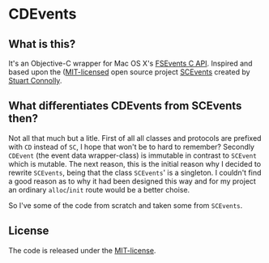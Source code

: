 # CDEvents #

## What is this? ##
It's an Objective-C wrapper for Mac OS X's [FSEvents C API](http://developer.apple.com/mac/library/documentation/Darwin/Reference/FSEvents_Ref/FSEvents_h/index.html). Inspired and based upon the ([MIT-licensed]((http://www.opensource.org/licenses/mit-license.php)) open source project [SCEvents](http://stuconnolly.com/projects/code/) created by [Stuart Connolly](http://stuconnolly.com/).

## What differentiates CDEvents from SCEvents then? ##
Not all that much but a litle. First of all all classes and protocols are prefixed with `CD` instead of `SC`, I hope that won't be to hard to remember? Secondly `CDEvent` (the event data wrapper-class) is immutable in contrast to `SCEvent` which is mutable. The next reason, this is the initial reason why I decided to rewrite `SCEvents`, being that the class `SCEvents`' is a singleton. I couldn't find a good reason as to why it had been designed this way and for my project an ordinary `alloc`/`init` route would be a better choise.

So I've some of the code from scratch and taken some from `SCEvents`.

## License ##
The code is released under the [MIT-license](http://www.opensource.org/licenses/mit-license.php).